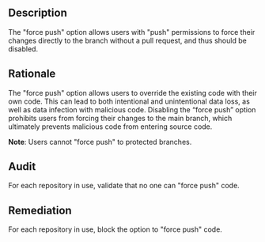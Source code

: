 ## Description

The "force push" option allows users with "push" permissions to force their changes directly to the branch without a pull request, and thus should be disabled.

## Rationale

The "force push" option allows users to override the existing code with their own code. This can lead to both intentional and unintentional data loss, as well as data infection with malicious code. Disabling the “force push” option prohibits users from forcing their changes to the main branch, which ultimately prevents malicious code from entering source code.

**Note**: Users cannot "force push" to protected branches.

## Audit

For each repository in use, validate that no one can "force push" code.

## Remediation

For each repository in use, block the option to "force push" code.
